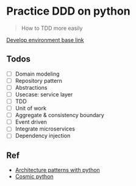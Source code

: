 # Practice DDD on python

> How to TDD more easily

[Develop environment base link](https://gist.github.com/1eedaegon/cc23648cd2f92331c3f748be9cac4f03)

## Todos

- [ ] Domain modeling
- [ ] Repository pattern
- [ ] Abstractions
- [ ] Usecase: service layer
- [ ] TDD
- [ ] Unit of work
- [ ] Aggregate & consistency boundary
- [ ] Event driven
- [ ] Integrate microservices
- [ ] Dependency injection

## Ref
- [Architecture patterns with python](https://www.amazon.com/Architecture-Patterns-Python-Domain-Driven-Microservices/dp/1492052205)
- [Cosmic python](https://www.cosmicpython.com/)

